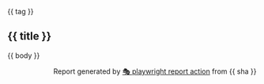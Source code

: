 {{ tag }}

## {{ title }}

{{ body }}

<p align="right">Report generated by <a href="https://github.com/ArtiomTr/jest-coverage-report-action">🎭  playwright report action</a> from {{ sha }}</p>
